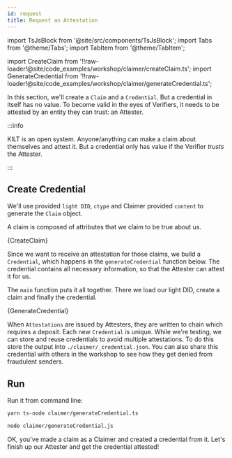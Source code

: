 ```yaml
---
id: request
title: Request an Attestation
---
```


import TsJsBlock from '@site/src/components/TsJsBlock';
import Tabs from '@theme/Tabs';
import TabItem from '@theme/TabItem';

import CreateClaim from '!!raw-loader!@site/code_examples/workshop/claimer/createClaim.ts';
import GenerateCredential from '!!raw-loader!@site/code_examples/workshop/claimer/generateCredential.ts';

In this section, we'll create a `Claim` and a `Credential`.
But a credential in itself has no value.
To become valid in the eyes of <span className="label-role verifier">Verifiers</span>, it needs to be attested by an entity they can trust: an <span className="label-role attester">Attester</span>.

:::info

 KILT is an open system.
 Anyone/anything can make a claim about themselves and attest it.
 But a credential only has value if the Verifier _trusts_ the Attester.

:::

## Create Credential

We'll use provided `light DID`, `ctype` and <span className="label-role claimer">Claimer</span> provided `content` to generate the `Claim` object.

A claim is composed of attributes that we claim to be true about us.

<TsJsBlock fileName="claimer/createClaim">
  {CreateClaim}
</TsJsBlock>

Since we want to receive an attestation for those claims, we build a `Credential`, which happens in the `generateCredential` function below.
The credential contains all necessary information, so that the <span className="label-role attester">Attester</span> can attest it for us.

The `main` function puts it all together.
There we load our light DID, create a claim and finally the credential.

<TsJsBlock fileName="claimer/generateCredential">
  {GenerateCredential}
</TsJsBlock>

When `Attestations` are issued by <span className="label-role attester">Attesters</span>, they are written to chain which requires a deposit.
Each new `Credential` is unique.
While we're testing, we can store and reuse credentials to avoid multiple attestations.
To do this store the output into `./claimer/_credential.json`.
You can also share this credential with others in the workshop to see how they get denied from fraudulent senders.

## Run

Run it from command line:

<Tabs groupId="ts-js-choice">
  <TabItem value='ts' label='Typescript' default>

  ```bash
  yarn ts-node claimer/generateCredential.ts
  ```

  </TabItem>
  <TabItem value='js' label='Javascript'>

  ```bash
  node claimer/generateCredential.js
  ```

  </TabItem>
</Tabs>

OK, you've made a claim as a <span className="label-role claimer">Claimer</span> and created a credential from it.
Let's finish up our <span className="label-role attester">Attester</span> and get the credential attested!
